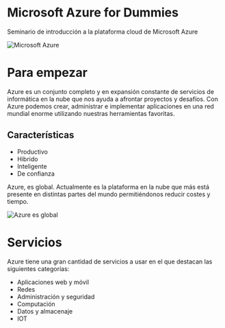 # Microsoft Azure for Dummies
Seminario de introducción a la plataforma cloud de Microsoft Azure

![Microsoft Azure](https://ktconnections.com/images/easyblog_articles/658/microsoft-azure-500x500.png)

# Para empezar
Azure es un conjunto completo y en expansión constante de servicios de informática en la nube que nos ayuda a afrontar proyectos y desafíos. Con Azure podemos crear, administrar e implementar aplicaciones en una red mundial enorme utilizando nuestras herramientas favoritas.

## Características
- Productivo
- Hibrido
- Inteligente
- De confianza

Azure, es global. Actualmente es la plataforma en la nube que más está presente en distintas partes del mundo permitiéndonos reducir costes y tiempo.

![Azure es global](https://www.thomasmaurer.ch/wp-content/uploads/2019/08/Microsoft-Azure-Regions-Map-with-Swiss-Azure-Regions-Switzerland.jpg)

# Servicios
Azure tiene una gran cantidad de servicios a usar en el que destacan las siguientes categorías:

- Aplicaciones web y móvil
- Redes
- Administración y seguridad
- Computación
- Datos y almacenaje
- IOT
